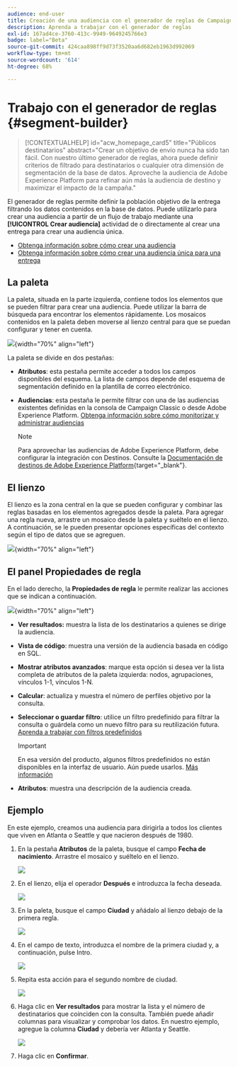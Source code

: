 ```yaml
---
audience: end-user
title: Creación de una audiencia con el generador de reglas de Campaign
description: Aprenda a trabajar con el generador de reglas
exl-id: 167ad4ce-3760-413c-9949-9649245766e3
badge: label="Beta"
source-git-commit: 424caa898ff9d73f3520aa6d682eb1963d992069
workflow-type: tm+mt
source-wordcount: '614'
ht-degree: 68%

---
```


# Trabajo con el generador de reglas {#segment-builder}

>[!CONTEXTUALHELP]
>id="acw_homepage_card5"
>title="Públicos destinatarios"
>abstract="Crear un objetivo de envío nunca ha sido tan fácil. Con nuestro último generador de reglas, ahora puede definir criterios de filtrado para destinatarios o cualquier otra dimensión de segmentación de la base de datos. Aproveche la audiencia de Adobe Experience Platform para refinar aún más la audiencia de destino y maximizar el impacto de la campaña."

El generador de reglas permite definir la población objetivo de la entrega filtrando los datos contenidos en la base de datos. Puede utilizarlo para crear una audiencia a partir de un flujo de trabajo mediante una **[!UICONTROL Crear audiencia]** actividad de o directamente al crear una entrega para crear una audiencia única.

* [Obtenga información sobre cómo crear una audiencia](create-audience.md)
* [Obtenga información sobre cómo crear una audiencia única para una entrega](one-time-audience.md)

## La paleta

La paleta, situada en la parte izquierda, contiene todos los elementos que se pueden filtrar para crear una audiencia. Puede utilizar la barra de búsqueda para encontrar los elementos rápidamente. Los mosaicos contenidos en la paleta deben moverse al lienzo central para que se puedan configurar y tener en cuenta.

![](assets/segment-builder2.png){width="70%" align="left"}

La paleta se divide en dos pestañas:

* **Atributos**: esta pestaña permite acceder a todos los campos disponibles del esquema. La lista de campos depende del esquema de segmentación definido en la plantilla de correo electrónico.

* **Audiencias**: esta pestaña le permite filtrar con una de las audiencias existentes definidas en la consola de Campaign Classic o desde Adobe Experience Platform. [Obtenga información sobre cómo monitorizar y administrar audiencias](manage-audience.md)

  >[!NOTE]
  >
  >Para aprovechar las audiencias de Adobe Experience Platform, debe configurar la integración con Destinos. Consulte la [Documentación de destinos de Adobe Experience Platform](https://experienceleague.adobe.com/docs/experience-platform/destinations/home.html?lang=es){target="_blank"}.

## El lienzo

El lienzo es la zona central en la que se pueden configurar y combinar las reglas basadas en los elementos agregados desde la paleta. Para agregar una regla nueva, arrastre un mosaico desde la paleta y suéltelo en el lienzo. A continuación, se le pueden presentar opciones específicas del contexto según el tipo de datos que se agreguen.

![](assets/segment-builder4.png){width="70%" align="left"}

## El panel Propiedades de regla

En el lado derecho, la **Propiedades de regla** le permite realizar las acciones que se indican a continuación.

![](assets/segment-builder5.png){width="70%" align="left"}

* **Ver resultados:** muestra la lista de los destinatarios a quienes se dirige la audiencia.
* **Vista de código**: muestra una versión de la audiencia basada en código en SQL.
* **Mostrar atributos avanzados**: marque esta opción si desea ver la lista completa de atributos de la paleta izquierda: nodos, agrupaciones, vínculos 1-1, vínculos 1-N.
* **Calcular**: actualiza y muestra el número de perfiles objetivo por la consulta.
* **Seleccionar o guardar filtro**: utilice un filtro predefinido para filtrar la consulta o guárdela como un nuevo filtro para su reutilización futura. [Aprenda a trabajar con filtros predefinidos](../get-started/predefined-filters.md)

  >[!IMPORTANT]
  >
  >En esa versión del producto, algunos filtros predefinidos no están disponibles en la interfaz de usuario. Aún puede usarlos. [Más información](../get-started/guardrails.md#predefined-filters-filters-guardrails-limitations)

* **Atributos**: muestra una descripción de la audiencia creada.

## Ejemplo

En este ejemplo, creamos una audiencia para dirigirla a todos los clientes que viven en Atlanta o Seattle y que nacieron después de 1980.

1. En la pestaña **Atributos** de la paleta, busque el campo **Fecha de nacimiento**. Arrastre el mosaico y suéltelo en el lienzo.

   ![](assets/segment-builder6.png)

1. En el lienzo, elija el operador **Después** e introduzca la fecha deseada.

   ![](assets/segment-builder7.png)

1. En la paleta, busque el campo **Ciudad** y añádalo al lienzo debajo de la primera regla.

   ![](assets/segment-builder8.png)

1. En el campo de texto, introduzca el nombre de la primera ciudad y, a continuación, pulse Intro.

   ![](assets/segment-builder9.png)

1. Repita esta acción para el segundo nombre de ciudad.

   ![](assets/segment-builder10.png)

1. Haga clic en **Ver resultados** para mostrar la lista y el número de destinatarios que coinciden con la consulta. También puede añadir columnas para visualizar y comprobar los datos. En nuestro ejemplo, agregue la columna **Ciudad** y debería ver Atlanta y Seattle.

   ![](assets/segment-builder11.png)

1. Haga clic en **Confirmar**.
